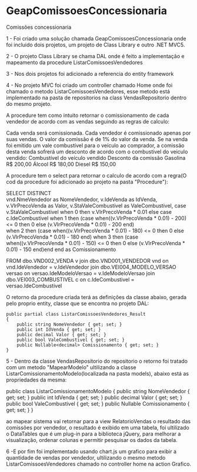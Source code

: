 # GeapComissoesConcessionaria
Comissões concessionaria

1 - Foi criado uma solução chamada GeapComissoesConcessionaria onde foi incluido dois projetos, um projeto de Class Library e outro .NET MVC5.

2 - O projeto Class Library se chama DAL onde é feito a implementação e mapeamento da procedure ListarComissoesVendedores

3 - Nos dois projetos foi adicionado a referencia do entity framework

4 - No projeto MVC foi criado um controller chamado Home onde foi chamado o metodo ListarComissoesVendedores, esse metodo está implementado na pasta de repositorios na class VendasRepositorio dentro do mesmo projeto.

A procedure tem como intuito retornar o comissionamento de cada vendedor de acordo com as vendas seguindo as regras de calculo:

Cada venda será comissionada.
Cada vendedor é comissionado apenas por suas vendas.
O valor da comissão é de 1% do valor da venda.
Se na venda foi emitido um vale combustível para o veículo ao comprador, a comissão desta venda sofrerá um desconto de acordo com o combustivel do veiculo vendido:
Combustível do veículo vendido	Desconto da comissão
Gasolina	R$ 200,00
Álcool	R$ 180,00
Diesel	R$ 150,00

A procedure tem o select para retornar o calculo de acordo com a regra(O cod da procedure foi adicionado ao projeto na pasta "Procedure"):

SELECT DISTINCT  
vnd.NmeVendedor as NomeVendedor,
v.IdeVenda as IdVenda,
v.VlrPrecoVenda as Valor,
v.StaValeCombustivel as ValeCombustivel,
case v.StaValeCombustivel when 0 then v.VlrPrecoVenda * 0.01 else 
case c.IdeCombustivel 
when 1 then (case when((v.VlrPrecoVenda * 0.01) - 200) <= 0 then 0 else (v.VlrPrecoVenda * 0.01) - 200 end)  
when 2 then (case when((v.VlrPrecoVenda * 0.01) - 180) <= 0 then 0 else (v.VlrPrecoVenda * 0.01) - 180 end) 
when 3 then  (case when((v.VlrPrecoVenda * 0.01) - 150) <= 0 then 0 else (v.VlrPrecoVenda * 0.01) - 150 end)end end as Comissionamento

FROM dbo.VND002_VENDA v 
join dbo.VND001_VENDEDOR vnd on vnd.IdeVendedor = v.IdeVendedor
join dbo.VEI004_MODELO_VERSAO versao on versao.IdeModeloVersao = v.IdeModeloVersao
join dbo.VEI003_COMBUSTIVEL c on c.IdeCombustivel = versao.IdeCombustivel

O retorno da procedure criada terá as definições da classe abaixo, gerada pelo proprio entity, classe que se encontra no projeto DAL:

    public partial class ListarComissoesVendedores_Result
    {
        public string NomeVendedor { get; set; }
        public int IdVenda { get; set; }
        public decimal Valor { get; set; }
        public bool ValeCombustivel { get; set; }
        public Nullable<decimal> Comissionamento { get; set; }
    }
    
5 - Dentro da classe VendasRepositorio do repositorio o retorno foi tratado com um metodo "MapearModelo" ultilizando a classe ListarComissionamentoModelo(localizada na pasta models), abaixo está as propriedades da mesma:

public class ListarComissionamentoModelo
    {
        public string NomeVendedor { get; set; }
        public int IdVenda { get; set; }
        public decimal Valor { get; set; }
        public bool ValeCombustivel { get; set; }
        public Nullable<decimal> Comissionamento { get; set; }
    }
  
  
 ao mapear sistema vai retornar para a view RelatorioVendas o resultado das comissões por vendedor, o resultado é exibido em uma tabela, foi ultilizado o DataTables que  é um plug-in para a biblioteca jQuery, para melhorar a visualização, ordenar colunas e permitir pesquisar os dados da tabela.

6 -E por fim foi implementado usando chart.js um grafico para exibir a quantidade de vendas por vendedor, ultilizando o mesmo metodo ListarComissoesVendedores chamado no controller home na action Grafico. 


